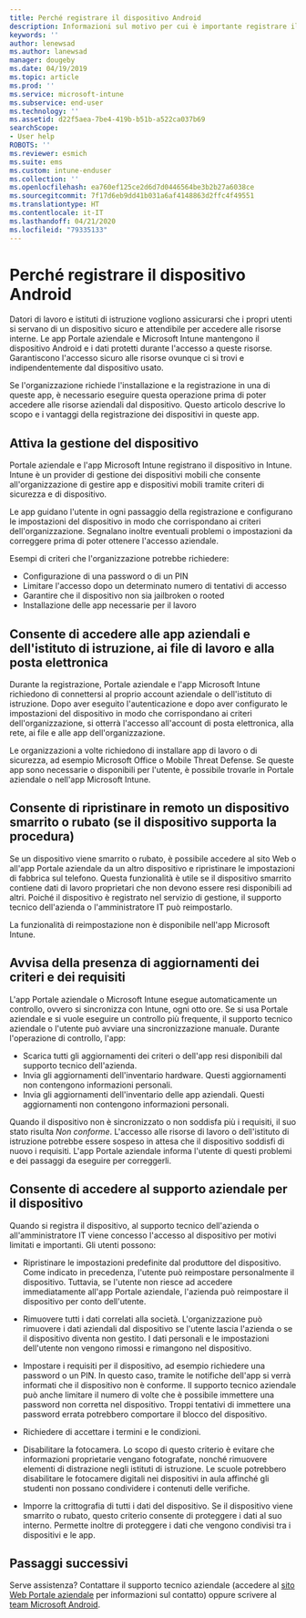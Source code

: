 ```yaml
---
title: Perché registrare il dispositivo Android
description: Informazioni sul motivo per cui è importante registrare il dispositivo in Intune
keywords: ''
author: lenewsad
ms.author: lanewsad
manager: dougeby
ms.date: 04/19/2019
ms.topic: article
ms.prod: ''
ms.service: microsoft-intune
ms.subservice: end-user
ms.technology: ''
ms.assetid: d22f5aea-7be4-419b-b51b-a522ca037b69
searchScope:
- User help
ROBOTS: ''
ms.reviewer: esmich
ms.suite: ems
ms.custom: intune-enduser
ms.collection: ''
ms.openlocfilehash: ea760ef125ce2d6d7d0446564be3b2b27a6038ce
ms.sourcegitcommit: 7f17d6eb9dd41b031a6af4148863d2ffc4f49551
ms.translationtype: HT
ms.contentlocale: it-IT
ms.lasthandoff: 04/21/2020
ms.locfileid: "79335133"
---
```

# <a name="why-enroll-your-android-device"></a>Perché registrare il dispositivo Android  

Datori di lavoro e istituti di istruzione vogliono assicurarsi che i propri utenti si servano di un dispositivo sicuro e attendibile per accedere alle risorse interne. Le app Portale aziendale e Microsoft Intune mantengono il dispositivo Android e i dati protetti durante l'accesso a queste risorse. Garantiscono l'accesso sicuro alle risorse ovunque ci si trovi e indipendentemente dal dispositivo usato. 

Se l'organizzazione richiede l'installazione e la registrazione in una di queste app, è necessario eseguire questa operazione prima di poter accedere alle risorse aziendali dal dispositivo. Questo articolo descrive lo scopo e i vantaggi della registrazione dei dispositivi in queste app.  

## <a name="gets-your-device-managed"></a>Attiva la gestione del dispositivo  
 Portale aziendale e l'app Microsoft Intune registrano il dispositivo in Intune.  Intune è un provider di gestione dei dispositivi mobili che consente all'organizzazione di gestire app e dispositivi mobili tramite criteri di sicurezza e di dispositivo. 

Le app guidano l'utente in ogni passaggio della registrazione e configurano le impostazioni del dispositivo in modo che corrispondano ai criteri dell'organizzazione. Segnalano inoltre eventuali problemi o impostazioni da correggere prima di poter ottenere l'accesso aziendale.  

Esempi di criteri che l'organizzazione potrebbe richiedere:  
* Configurazione di una password o di un PIN
* Limitare l'accesso dopo un determinato numero di tentativi di accesso
* Garantire che il dispositivo non sia jailbroken o rooted
* Installazione delle app necessarie per il lavoro  

## <a name="gives-you-access-to-work-and-school-apps-work-files-and-email"></a>Consente di accedere alle app aziendali e dell'istituto di istruzione, ai file di lavoro e alla posta elettronica  
Durante la registrazione, Portale aziendale e l'app Microsoft Intune richiedono di connettersi al proprio account aziendale o dell'istituto di istruzione.  Dopo aver eseguito l'autenticazione e dopo aver configurato le impostazioni del dispositivo in modo che corrispondano ai criteri dell'organizzazione, si otterrà l'accesso all'account di posta elettronica, alla rete, ai file e alle app dell'organizzazione.  

Le organizzazioni a volte richiedono di installare app di lavoro o di sicurezza, ad esempio Microsoft Office o Mobile Threat Defense. Se queste app sono necessarie o disponibili per l'utente, è possibile trovarle in Portale aziendale o nell'app Microsoft Intune.

## <a name="lets-you-remotely-reset-a-lost-or-stolen-device-if-device-supports-it"></a>Consente di ripristinare in remoto un dispositivo smarrito o rubato (se il dispositivo supporta la procedura)
Se un dispositivo viene smarrito o rubato, è possibile accedere al sito Web o all'app Portale aziendale da un altro dispositivo e ripristinare le impostazioni di fabbrica sul telefono. Questa funzionalità è utile se il dispositivo smarrito contiene dati di lavoro proprietari che non devono essere resi disponibili ad altri. Poiché il dispositivo è registrato nel servizio di gestione, il supporto tecnico dell'azienda o l'amministratore IT può reimpostarlo.  

La funzionalità di reimpostazione non è disponibile nell'app Microsoft Intune.  

## <a name="notifies-you-of-policy-updates-and-requirements"></a>Avvisa della presenza di aggiornamenti dei criteri e dei requisiti
L'app Portale aziendale o Microsoft Intune esegue automaticamente un controllo, ovvero si sincronizza con Intune, ogni otto ore. Se si usa Portale aziendale e si vuole eseguire un controllo più frequente, il supporto tecnico aziendale o l'utente può avviare una sincronizzazione manuale. Durante l'operazione di controllo, l'app:  

* Scarica tutti gli aggiornamenti dei criteri o dell'app resi disponibili dal supporto tecnico dell'azienda.  
* Invia gli aggiornamenti dell'inventario hardware. Questi aggiornamenti non contengono informazioni personali.  
* Invia gli aggiornamenti dell'inventario delle app aziendali. Questi aggiornamenti non contengono informazioni personali.  

Quando il dispositivo non è sincronizzato o non soddisfa più i requisiti, il suo stato risulta *Non conforme*. L'accesso alle risorse di lavoro o dell'istituto di istruzione potrebbe essere sospeso in attesa che il dispositivo soddisfi di nuovo i requisiti. L'app Portale aziendale informa l'utente di questi problemi e dei passaggi da eseguire per correggerli.  


## <a name="permits-company-support-access-to-your-device"></a>Consente di accedere al supporto aziendale per il dispositivo
Quando si registra il dispositivo, al supporto tecnico dell'azienda o all'amministratore IT viene concesso l'accesso al dispositivo per motivi limitati e importanti. Gli utenti possono:  

* Ripristinare le impostazioni predefinite dal produttore del dispositivo. Come indicato in precedenza, l'utente può reimpostare personalmente il dispositivo. Tuttavia, se l'utente non riesce ad accedere immediatamente all'app Portale aziendale, l'azienda può reimpostare il dispositivo per conto dell'utente.  

* Rimuovere tutti i dati correlati alla società. L'organizzazione può rimuovere i dati aziendali dal dispositivo se l'utente lascia l'azienda o se il dispositivo diventa non gestito. I dati personali e le impostazioni dell'utente non vengono rimossi e rimangono nel dispositivo.  

* Impostare i requisiti per il dispositivo, ad esempio richiedere una password o un PIN. In questo caso, tramite le notifiche dell'app si verrà informati che il dispositivo non è conforme. Il supporto tecnico aziendale può anche limitare il numero di volte che è possibile immettere una password non corretta nel dispositivo. Troppi tentativi di immettere una password errata potrebbero comportare il blocco del dispositivo.  

* Richiedere di accettare i termini e le condizioni.  

* Disabilitare la fotocamera. Lo scopo di questo criterio è evitare che informazioni proprietarie vengano fotografate, nonché rimuovere elementi di distrazione negli istituti di istruzione. Le scuole potrebbero disabilitare le fotocamere digitali nei dispositivi in aula affinché gli studenti non possano condividere i contenuti delle verifiche.  

* Imporre la crittografia di tutti i dati del dispositivo. Se il dispositivo viene smarrito o rubato, questo criterio consente di proteggere i dati al suo interno. Permette inoltre di proteggere i dati che vengono condivisi tra i dispositivi e le app. 

## <a name="next-steps"></a>Passaggi successivi  

Serve assistenza? Contattare il supporto tecnico aziendale (accedere al [sito Web Portale aziendale](https://go.microsoft.com/fwlink/?linkid=2010980) per informazioni sul contatto) oppure scrivere al <a href="mailto:wintunedroidfbk@microsoft.com?subject=I'm having trouble installing the Company Portal app on my Android device&body=Describe the issue you're experiencing here.">team Microsoft Android</a>.
